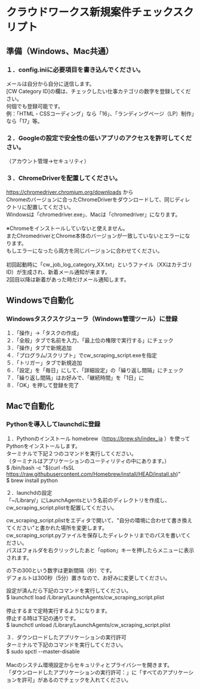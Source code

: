 # クラウドワークス新規案件チェックスクリプト
## 準備（Windows、Mac共通）
### １．config.iniに必要項目を書き込んでください。
メールは自分から自分に送信します。<br>
[CW Category ID]の欄は、チェックしたい仕事カテゴリの数字を登録してください。<br>
何個でも登録可能です。<br>
例：「HTML・CSSコーディング」なら「16」、「ランディングページ（LP）制作」なら「17」等。<br>

### ２．Googleの設定で安全性の低いアプリのアクセスを許可してください。
（アカウント管理→セキュリティ）<br>

### ３．ChromeDriverを配置してください。
https://chromedriver.chromium.org/downloads から<br>
Chromeのバージョンに合ったChromeDriverをダウンロードして、同じディレクトリに配置してください。<br>
Windowsは「chromedriver.exe」、Macは「chromedriver」になります。<br>
<br>
※Chromeをインストールしていないと使えません。<br>
またChromedriverとChrome本体のバージョンが一致していないとエラーになります。<br>
もしエラーになったら両方を同じバージョンに合わせてください。<br>
<br>
初回起動時に「cw_job_log_category_XX.txt」というファイル（XXはカテゴリID）が生成され、新着メール通知が来ます。<br>
2回目以降は新着があった時だけメール通知します。<br>

## Windowsで自動化
### Windowsタスクスケジューラ（Windows管理ツール）に登録
１．「操作」→「タスクの作成」<br>
２．「全般」タブで名前を入力、「最上位の権限で実行する」にチェック<br>
３．「操作」タブで新規追加<br>
４．「プログラム/スクリプト」でcw_scraping_script.exeを指定<br>
５．「トリガー」タブで新規追加<br>
６．「設定」を「毎日」にして、「詳細設定」の「繰り返し間隔」にチェック<br>
７．「繰り返し間隔」はお好みで、「継続時間」を「1日」に<br>
８．「OK」を押して登録を完了<br>

## Macで自動化
### Pythonを導入してlaunchdに登録
１．Pythonのインストール
homebrew（https://brew.sh/index_ja ）を使ってPythonをインストールします。<br>
ターミナルで下記２つのコマンドを実行してください。<br>
（ターミナルはアプリケーションのユーティリティの中にあります。）<br>
$ /bin/bash -c "$(curl -fsSL https://raw.githubusercontent.com/Homebrew/install/HEAD/install.sh)"<br>
$ brew install python<br>

２．launchdの設定<br>
「~/Library/」にLaunchAgentsという名前のディレクトリを作成し、<br>
cw_scraping_script.plistを配置してください。<br>

cw_scraping_script.plistをエディタで開いて、"自分の環境に合わせて書き換えてください"と書かれた場所を変更します。<br>
cw_scraping_script.pyファイルを保存したディレクトリまでのパスを書いてください。<br>
パスはフォルダを右クリックしたあと「option」キーを押したらメニューに表示されます。<br>

<StartInterVal>の下の300という数字は更新間隔（秒）です。<br>
デフォルトは300秒（5分）置きなので、お好みに変更してください。<br>

設定が済んだら下記のコマンドを実行してください。<br>
$ launchctl load /Library/LaunchAgents/cw_scraping_script.plist<br>
<br>
停止するまで定時実行するようになります。<br>
停止する時は下記の通りです。<br>
$ launchctl unload /Library/LaunchAgents/cw_scraping_script.plist<br>

３．ダウンロードしたアプリケーションの実行許可<br>
ターミナルで下記のコマンドを実行してください。<br>
$ sudo spctl --master-disable<br>
<br>
Macのシステム環境設定からセキュリティとプライバシーを開きます。<br>
「ダウンロードしたアプリケーションの実行許可：」に「すべてのアプリケーションを許可」があるのでチェックを入れてください。<br>
